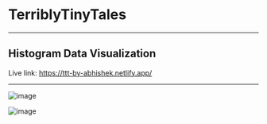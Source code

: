 <h1>TerriblyTinyTales</h1>

<hr/>

<h2>Histogram Data Visualization</h2>



Live link: https://ttt-by-abhishek.netlify.app/

<hr/>

![image](https://github.com/AbhishekKrGhosh/terriblytinytales/assets/92973940/6e29651f-77fb-45ef-9458-8ebde3826ac2)


![image](https://github.com/AbhishekKrGhosh/terriblytinytales/assets/92973940/9bf21b84-2477-445e-b170-cc302f9dbfd3)


<br/>
